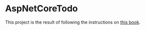 # AspNetCoreTodo

This project is the result of following the instructions on [this book](https://recaffeinate.co/book/).
